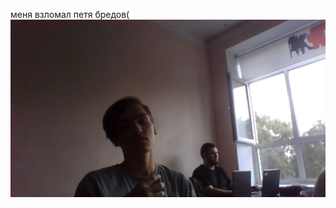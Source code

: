 меня взломал петя бредов(
<img src="https://github.com/daaaaaaa228/igor-gay/blob/main/WIN_20250602_12_40_47_Pro.jpg">
